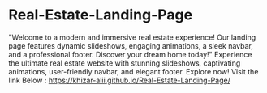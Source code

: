 # Real-Estate-Landing-Page
"Welcome to a modern and immersive real estate experience! Our landing page features dynamic slideshows, engaging animations, a sleek navbar, and a professional footer. Discover your dream home today!"
Experience the ultimate real estate website with stunning slideshows, captivating animations, user-friendly navbar, and elegant footer. Explore now!
Visit the link Below : 
https://khizar-alii.github.io/Real-Estate-Landing-Page/

